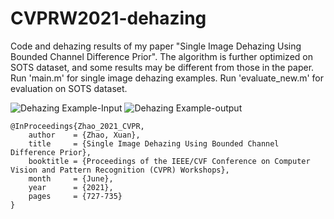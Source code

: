 # CVPRW2021-dehazing

Code and dehazing results of my paper "Single Image Dehazing Using Bounded Channel Difference Prior". 
The algorithm is further optimized on SOTS dataset, and some results may be different from those in the paper.
Run 'main.m' for single image dehazing examples.
Run 'evaluate_new.m' for evaluation on SOTS dataset.

![Dehazing Example-Input](https://github.com/zx3682836/dehazing-using-bounded-channel-difference-prior-cvpr-2021-workshops/tree/main/code/image/real-052.png)
![Dehazing Example-output](https://github.com/zx3682836/dehazing-using-bounded-channel-difference-prior-cvpr-2021-workshops/tree/main/code/image/Radiance.png)

```
@InProceedings{Zhao_2021_CVPR,
    author    = {Zhao, Xuan},
    title     = {Single Image Dehazing Using Bounded Channel Difference Prior},
    booktitle = {Proceedings of the IEEE/CVF Conference on Computer Vision and Pattern Recognition (CVPR) Workshops},
    month     = {June},
    year      = {2021},
    pages     = {727-735}
}

```
